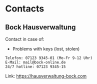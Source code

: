 # Contacts

## Bock Hausverwaltung

Contact in case of:
- Problems with keys (lost, stolen)

```
Telefon: 07123 9345-01 (Mo-Fr 9-12 Uhr)
E-Mail: mail@bock-online.de
24/7 hotline: 07123 9345-15
```

Link: https://hausverwaltung-bock.com

